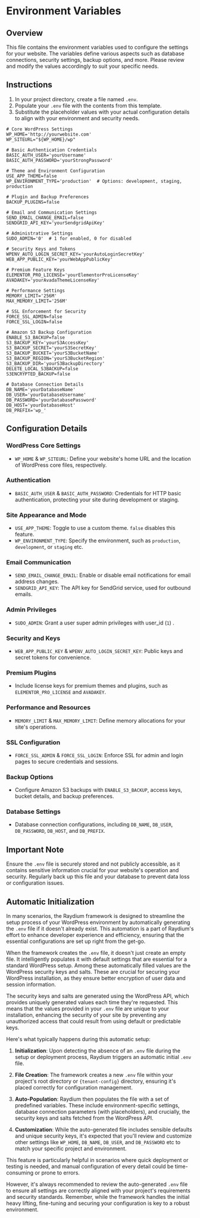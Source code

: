 # Environment Variables

## Overview

This file contains the environment variables used to configure the settings for your website. The variables define various aspects such as database connections, security settings, backup options, and more. Please review and modify the values accordingly to suit your specific needs.

## Instructions

1. In your project directory, create a file named `.env`.
2. Populate your `.env` file with the contents from this template.
3. Substitute the placeholder values with your actual configuration details to align with your environment and security needs.

```shell
# Core WordPress Settings
WP_HOME='http://yourwebsite.com'
WP_SITEURL="${WP_HOME}/wp"

# Basic Authentication Credentials
BASIC_AUTH_USER='yourUsername'
BASIC_AUTH_PASSWORD='yourStrongPassword'

# Theme and Environment Configuration
USE_APP_THEME=false
WP_ENVIRONMENT_TYPE='production'  # Options: development, staging, production

# Plugin and Backup Preferences
BACKUP_PLUGINS=false

# Email and Communication Settings
SEND_EMAIL_CHANGE_EMAIL=false
SENDGRID_API_KEY='yourSendgridApiKey'

# Administrative Settings
SUDO_ADMIN='0'  # 1 for enabled, 0 for disabled

# Security Keys and Tokens
WPENV_AUTO_LOGIN_SECRET_KEY='yourAutoLoginSecretKey'
WEB_APP_PUBLIC_KEY='yourWebAppPublicKey'

# Premium Feature Keys
ELEMENTOR_PRO_LICENSE='yourElementorProLicenseKey'
AVADAKEY='yourAvadaThemeLicenseKey'

# Performance Settings
MEMORY_LIMIT='256M'
MAX_MEMORY_LIMIT='256M'

# SSL Enforcement for Security
FORCE_SSL_ADMIN=false
FORCE_SSL_LOGIN=false

# Amazon S3 Backup Configuration
ENABLE_S3_BACKUP=false
S3_BACKUP_KEY='yourS3AccessKey'
S3_BACKUP_SECRET='yourS3SecretKey'
S3_BACKUP_BUCKET='yourS3BucketName'
S3_BACKUP_REGION='yourS3BucketRegion'
S3_BACKUP_DIR='yourS3BackupDirectory'
DELETE_LOCAL_S3BACKUP=false
S3ENCRYPTED_BACKUP=false

# Database Connection Details
DB_NAME='yourDatabaseName'
DB_USER='yourDatabaseUsername'
DB_PASSWORD='yourDatabasePassword'
DB_HOST='yourDatabaseHost'
DB_PREFIX='wp_'
```

## Configuration Details

### WordPress Core Settings

- `WP_HOME` & `WP_SITEURL`: Define your website's home URL and the location of WordPress core files, respectively.

### Authentication

- `BASIC_AUTH_USER` & `BASIC_AUTH_PASSWORD`: Credentials for HTTP basic authentication, protecting your site during development or staging.

### Site Appearance and Mode

- `USE_APP_THEME`: Toggle to use a custom theme. `false` disables this feature.
- `WP_ENVIRONMENT_TYPE`: Specify the environment, such as `production`, `development`, or `staging` etc.

### Email Communication

- `SEND_EMAIL_CHANGE_EMAIL`: Enable or disable email notifications for email address changes.
- `SENDGRID_API_KEY`: The API key for SendGrid service, used for outbound emails.

### Admin Privileges

- `SUDO_ADMIN`: Grant a user super admin privileges with user_id (`1`) .

### Security and Keys

- `WEB_APP_PUBLIC_KEY` & `WPENV_AUTO_LOGIN_SECRET_KEY`: Public keys and secret tokens for convenience.

### Premium Plugins

- Include license keys for premium themes and plugins, such as `ELEMENTOR_PRO_LICENSE` and `AVADAKEY`.

### Performance and Resources

- `MEMORY_LIMIT` & `MAX_MEMORY_LIMIT`: Define memory allocations for your site's operations.

### SSL Configuration

- `FORCE_SSL_ADMIN` & `FORCE_SSL_LOGIN`: Enforce SSL for admin and login pages to secure credentials and sessions.

### Backup Options

- Configure Amazon S3 backups with `ENABLE_S3_BACKUP`, access keys, bucket details, and backup preferences.

### Database Settings

- Database connection configurations, including `DB_NAME`, `DB_USER`, `DB_PASSWORD`, `DB_HOST`, and `DB_PREFIX`.

## Important Note

Ensure the `.env` file is securely stored and not publicly accessible, as it contains sensitive information crucial for your website's operation and security. Regularly back up this file and your database to prevent data loss or configuration issues.

## Automatic Initialization

In many scenarios, the Raydium framework is designed to streamline the setup process of your WordPress environment by automatically generating the `.env` file if it doesn't already exist. This automation is a part of Raydium's effort to enhance developer experience and efficiency, ensuring that the essential configurations are set up right from the get-go.

When the framework creates the `.env` file, it doesn't just create an empty file. It intelligently populates it with default settings that are essential for a standard WordPress setup. Among these automatically filled values are the WordPress security keys and salts. These are crucial for securing your WordPress installation, as they ensure better encryption of user data and session information.

The security keys and salts are generated using the WordPress API, which provides uniquely generated values each time they're requested. This means that the values provided in your `.env` file are unique to your installation, enhancing the security of your site by preventing any unauthorized access that could result from using default or predictable keys.

Here's what typically happens during this automatic setup:

1. **Initialization**: Upon detecting the absence of an `.env` file during the setup or deployment process, Raydium triggers an automatic initial `.env` file.

2. **File Creation**: The framework creates a new `.env` file within your project's root directory or `{tenant-config}` directory, ensuring it's placed correctly for configuration management.

3. **Auto-Population**: Raydium then populates the file with a set of predefined variables. These include environment-specific settings, database connection parameters (with placeholders), and crucially, the security keys and salts fetched from the WordPress API.

4. **Customization**: While the auto-generated file includes sensible defaults and unique security keys, it's expected that you'll review and customize other settings like `WP_HOME`, `DB_NAME`, `DB_USER`, and `DB_PASSWORD` etc to match your specific project and environment.

This feature is particularly helpful in scenarios where quick deployment or testing is needed, and manual configuration of every detail could be time-consuming or prone to errors.

However, it's always recommended to review the auto-generated `.env` file to ensure all settings are correctly aligned with your project's requirements and security standards. Remember, while the framework handles the initial heavy lifting, fine-tuning and securing your configuration is key to a robust environment.
